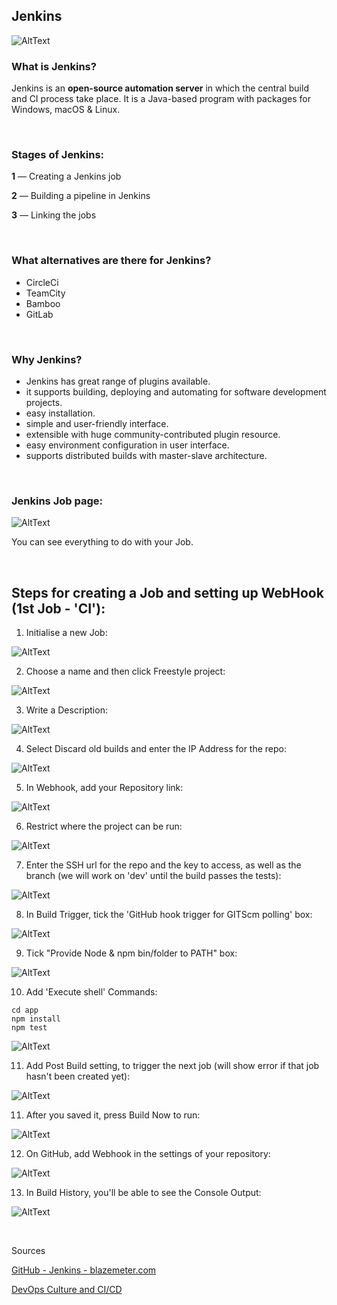 ## Jenkins

![AltText](Images/diagram.png)

### What is Jenkins?

Jenkins is an **open-source automation server** in which the central build and CI process take place. It is a Java-based program with packages for Windows, macOS & Linux.

<br>

### Stages of Jenkins:
**1** — Creating a Jenkins job 

**2** — Building a pipeline in Jenkins

**3** — Linking the jobs

<br>

### What alternatives are there for Jenkins?
* CircleCi
* TeamCity
* Bamboo
* GitLab

<br>

### Why Jenkins?

* Jenkins has great range of plugins available.
* it supports building, deploying and automating for software development projects.
* easy installation.
* simple and user-friendly interface.
* extensible with huge community-contributed plugin resource.
* easy environment configuration in user interface.
* supports distributed builds with master-slave architecture.


<br>

### Jenkins Job page:

![AltText](Images/job.png)

You can see everything to do with your Job.

<br>


## Steps for creating a Job and setting up WebHook (1st Job - 'CI'):

1. Initialise a new Job: 

![AltText](Images/panel.png)

2. Choose a name and then click Freestyle project:

![AltText](Images/name.png)

3. Write a Description:

![AltText](Images/description.png)

4. Select Discard old builds and enter the IP Address for the repo:

![AltText](Images/github.png)

5. In Webhook, add your Repository link:

![AltText](Images/add_webhook.png)

6. Restrict where the project can be run:

![AltText](Images/restrict.png)

7. Enter the SSH url for the repo and the key to access, as well as the branch (we will work on 'dev' until the build passes the tests):

![AltText](Images/github_repo.png)

8. In Build Trigger, tick the 'GitHub hook trigger for GITScm polling' box:

![AltText](Images/build_triggers.png)

9. Tick "Provide Node & npm bin/folder to PATH" box:

![AltText](Images/npm.png)

10. Add 'Execute shell' Commands:

```shell
cd app
npm install
npm test
```

![AltText](Images/execute.png)

11. Add Post Build setting, to trigger the next job (will show error if that job hasn't been created yet):

![AltText](Images/post_build_action.png)

11. After you saved it, press Build Now to run:

![AltText](Images/build.png)

12. On GitHub, add Webhook in the settings of your repository:

![AltText](Images/webhook_settings_on_github.png)

13. In Build History, you'll be able to see the Console Output:

![AltText](Images/console_output.png)

<br>

Sources

[GitHub - Jenkins - blazemeter.com](https://www.blazemeter.com/blog/how-to-integrate-your-github-repository-to-your-jenkins-project)

[DevOps Culture and CI/CD](https://medium.com/@ahshahkhan/devops-culture-and-cicd-3761cfc62450)